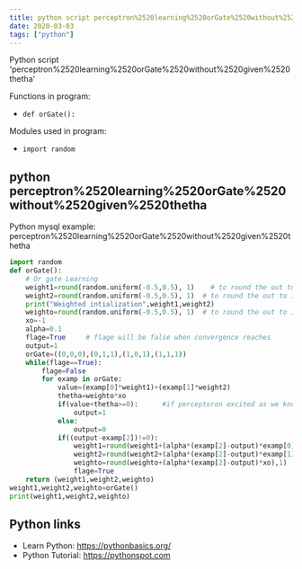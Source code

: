 ```yaml
---
title: python script perceptron%2520learning%2520orGate%2520without%2520given%2520thetha (snippet)
date: 2020-03-03
tags: ["python"]
---
```

Python script 'perceptron%2520learning%2520orGate%2520without%2520given%2520thetha'

Functions in program: 
* `def orGate():`

Modules used in program: 
* `import random`

## python perceptron%2520learning%2520orGate%2520without%2520given%2520thetha

Python mysql example: perceptron%2520learning%2520orGate%2520without%2520given%2520thetha

```python
import random
def orGate():
    # Or gate Learning
    weight1=round(random.uniform(-0.5,0.5), 1)    # to round the out to 1 decimal point
    weight2=round(random.uniform(-0.5,0.5), 1)  # to round the out to 1 decimal point
    print("Weighted intialization",weight1,weight2)
    weighto=round(random.uniform(-0.5,0.5), 1)  # to round the out to 1 decimal point
    xo=-1
    alpha=0.1
    flage=True     # flage will be false when convergence reaches
    output=1
    orGate=((0,0,0),(0,1,1),(1,0,1),(1,1,1))
    while(flage==True):
        flage=False
        for examp in orGate:
            value=(examp[0]*weight1)+(examp[1]*weight2)
            thetha=weighto*xo
            if(value+thetha>=0):      #if perceptoron excited as we know sum(wixi)>=thetha
                output=1    
            else:
                output=0
            if((output-examp[2])!=0):
                weight1=round(weight1+(alpha*(examp[2]-output)*examp[0]),1)   # to round the out to 1 decimal point
                weight2=round(weight2+(alpha*(examp[2]-output)*examp[1]),1)   # to round the out to 1 decimal point
                weighto=round(weighto+(alpha*(examp[2]-output)*xo),1)   # to round the out to 1 decimal point
                flage=True
    return (weight1,weight2,weighto)
weight1,weight2,weighto=orGate()
print(weight1,weight2,weighto)

```

## Python links

- Learn Python: https://pythonbasics.org/
- Python Tutorial: https://pythonspot.com
